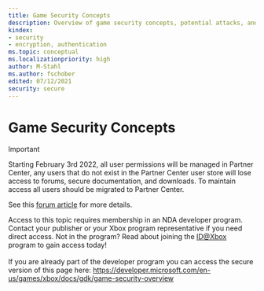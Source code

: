 ```yaml
---
title: Game Security Concepts
description: Overview of game security concepts, potential attacks, and helping mitigate attacks.
kindex:
- security
- encryption, authentication
ms.topic: conceptual
ms.localizationpriority: high
author: M-Stahl
ms.author: fschober
edited: 07/12/2021
security: secure
---
```


# Game Security Concepts
> [!IMPORTANT]
> Starting February 3rd 2022, all user permissions will be managed in Partner Center, any users that do not exist in the Partner Center user store will lose access to forums, secure documentation, and downloads. To maintain access all users should be migrated to Partner Center. <p></p>See this <a href="https://forums.xboxlive.com/articles/132187/breaking-change-user-access-for-forums-secure-docu.html">forum article</a> for more details.  

 Access to this topic requires membership in an NDA developer program. Contact your publisher or your Xbox program representative if you need direct access. Not in the program? Read about joining the <a href="https://www.xbox.com/Developers/id">ID@Xbox</a> program to gain access today!  <br/><br/>If you are already part of the developer program you can access the secure version of this page here: <a target="_blank" href="https://developer.microsoft.com/en-us/games/xbox/docs/gdk/game-security-overview">https://developer.microsoft.com/en-us/games/xbox/docs/gdk/game-security-overview</a>